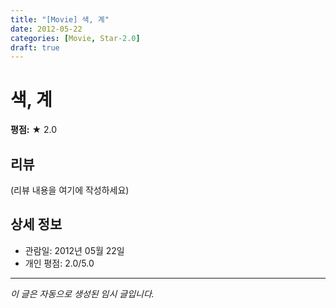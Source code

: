 ```yaml
---
title: "[Movie] 색, 계"
date: 2012-05-22
categories: [Movie, Star-2.0]
draft: true
---
```


# 색, 계

**평점:** ★ 2.0

## 리뷰

(리뷰 내용을 여기에 작성하세요)

## 상세 정보

- 관람일: 2012년 05월 22일
- 개인 평점: 2.0/5.0

---

*이 글은 자동으로 생성된 임시 글입니다.*
